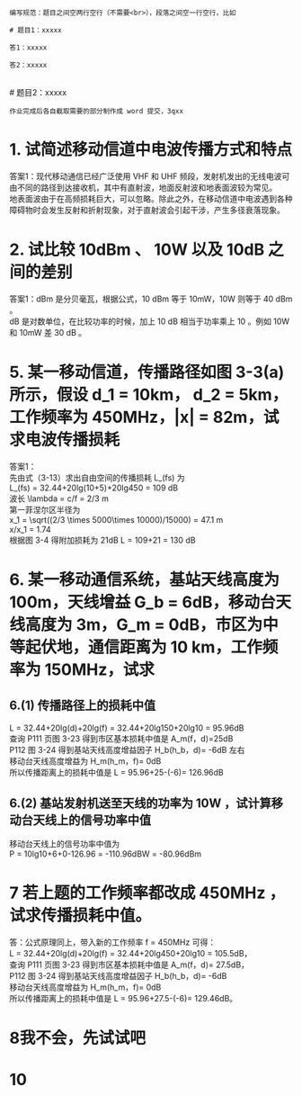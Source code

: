 
	编写规范：题目之间空两行空行（不需要<br>），段落之间空一行空行，比如
	
	# 题目1：xxxxx
	
	答1：xxxxx
	
	答2：xxxxx


​	
	# 题目2：xxxxx
	
	作业完成后各自截取需要的部分制作成 word 提交，3qxx

# 1. 试简述移动信道中电波传播方式和特点


答案1：现代移动通信已经广泛使用 VHF 和 UHF 频段，发射机发出的无线电波可由不同的路径到达接收机，其中有直射波，地面反射波和地表面波较为常见。<br>
地表面波由于在高频损耗巨大，可以忽略。除此之外，在移动信道中电波遇到各种障碍物时会发生反射和折射现象，对于直射波会引起干涉，产生多径衰落现象。<br>



# 2. 试比较 10dBm 、 10W 以及 10dB 之间的差别

答案1：dBm 是分贝毫瓦，根据公式，10 dBm 等于 10mW，10W 则等于 40 dBm 。<br>
dB 是对数单位，在比较功率的时候，加上 10 dB 相当于功率乘上 10 。例如 10W 和 10mW 差 30 dB 。


# 5. 某一移动信道，传播路径如图 3-3(a) 所示，假设 d_1 = 10km， d_2 = 5km，工作频率为 450MHz，|x| = 82m，试求电波传播损耗

答案1：<br>
先由式（3-13）求出自由空间的传播损耗 L_(fs) 为<br>
L_(fs) = 32.44+20lg(10+5)+20lg450 = 109 dB<br>
波长 \lambda = c/f = 2/3 m<br>
第一菲涅尔区半径为<br>
x_1 = \sqrt((2/3 \times 5000\times 10000)/15000) = 47.1 m<br>
x/x_1 = 1.74<br>
根据图 3-4 得附加损耗为 21dB
L = 109+21 = 130 dB



# 6. 某一移动通信系统，基站天线高度为 100m，天线增益 G_b = 6dB，移动台天线高度为 3m，G_m = 0dB，市区为中等起伏地，通信距离为 10 km，工作频率为 150MHz，试求
## 6.(1) 传播路径上的损耗中值

L = 32.44+20lg(d)+20lg(f) = 32.44+20lg150+20lg10 = 95.96dB<br>
查询 P111 页图 3-23 得到市区基本损耗中值是 A_m(f，d)=25dB<br>
P112 图 3-24 得到基站天线高度增益因子 H_b(h_b，d)= -6dB 左右<br>
移动台天线高度增益为 H_m(h_m，f)= 0dB<br>
所以传播距离上的损耗中值是 L = 95.96+25-(-6)= 126.96dB<br>


## 6.(2) 基站发射机送至天线的功率为 10W ，试计算移动台天线上的信号功率中值

移动台天线上的信号功率中值为<br>
P = 10lg10+6+0-126.96 = -110.96dBW = -80.96dBm<br>


# 7 若上题的工作频率都改成 450MHz ，试求传播损耗中值。

答：公式原理同上，带入新的工作频率 f = 450MHz 可得：<br>
L = 32.44+20lg(d)+20lg(f) = 32.44+20lg450+20lg10 = 105.5dB，<br> 
查询 P111 页图 3-23 得到市区基本损耗中值是 A_m(f，d)= 27.5dB，<br>
P112 图 3-24 得到基站天线高度增益因子 H_b(h_b，d)= -6dB  <br>
移动台天线高度增益为 H_m(h_m，f)= 0dB<br>
所以传播距离上的损耗中值是 L = 95.96+27.5-(-6)= 129.46dB。<br>



# 8我不会，先试试吧




# 10

